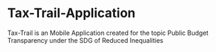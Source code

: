 # Tax-Trail-Application
Tax-Trail is an Mobile Application created for the topic Public Budget Transparency under the SDG of Reduced Inequalities
